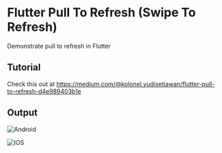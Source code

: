 # Flutter Pull To Refresh (Swipe To Refresh)

Demonstrate pull to refresh in Flutter

## Tutorial
Check this out at https://medium.com/@kolonel.yudisetiawan/flutter-pull-to-refresh-d4e989403b1e

## Output

![Android](https://thumbs.gfycat.com/TidyGrouchyIcterinewarbler-size_restricted.gif "Android")

![IOS](https://thumbs.gfycat.com/BoringBlondAsiansmallclawedotter-size_restricted.gif "IOS")
